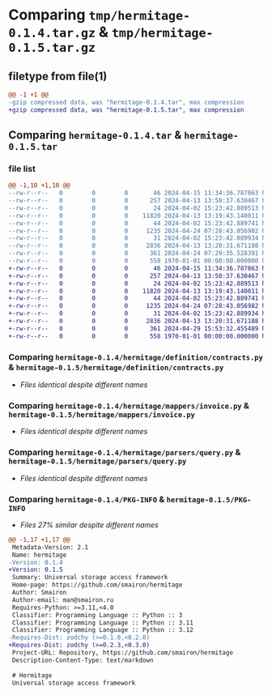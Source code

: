 # Comparing `tmp/hermitage-0.1.4.tar.gz` & `tmp/hermitage-0.1.5.tar.gz`

## filetype from file(1)

```diff
@@ -1 +1 @@
-gzip compressed data, was "hermitage-0.1.4.tar", max compression
+gzip compressed data, was "hermitage-0.1.5.tar", max compression
```

## Comparing `hermitage-0.1.4.tar` & `hermitage-0.1.5.tar`

### file list

```diff
@@ -1,10 +1,10 @@
--rw-r--r--   0        0        0       46 2024-04-15 11:34:36.787863 hermitage-0.1.4/README.md
--rw-r--r--   0        0        0      257 2024-04-13 13:50:37.630467 hermitage-0.1.4/hermitage/__init__.py
--rw-r--r--   0        0        0       24 2024-04-02 15:23:42.889513 hermitage-0.1.4/hermitage/definition/__init__.py
--rw-r--r--   0        0        0    11820 2024-04-13 13:19:43.140011 hermitage-0.1.4/hermitage/definition/contracts.py
--rw-r--r--   0        0        0       44 2024-04-02 15:23:42.889741 hermitage-0.1.4/hermitage/mappers/__init__.py
--rw-r--r--   0        0        0     1235 2024-04-24 07:28:43.056982 hermitage-0.1.4/hermitage/mappers/invoice.py
--rw-r--r--   0        0        0       31 2024-04-02 15:23:42.889934 hermitage-0.1.4/hermitage/parsers/__init__.py
--rw-r--r--   0        0        0     2836 2024-04-13 13:20:31.671188 hermitage-0.1.4/hermitage/parsers/query.py
--rw-r--r--   0        0        0      361 2024-04-24 07:29:35.528391 hermitage-0.1.4/pyproject.toml
--rw-r--r--   0        0        0      558 1970-01-01 00:00:00.000000 hermitage-0.1.4/PKG-INFO
+-rw-r--r--   0        0        0       46 2024-04-15 11:34:36.787863 hermitage-0.1.5/README.md
+-rw-r--r--   0        0        0      257 2024-04-13 13:50:37.630467 hermitage-0.1.5/hermitage/__init__.py
+-rw-r--r--   0        0        0       24 2024-04-02 15:23:42.889513 hermitage-0.1.5/hermitage/definition/__init__.py
+-rw-r--r--   0        0        0    11820 2024-04-13 13:19:43.140011 hermitage-0.1.5/hermitage/definition/contracts.py
+-rw-r--r--   0        0        0       44 2024-04-02 15:23:42.889741 hermitage-0.1.5/hermitage/mappers/__init__.py
+-rw-r--r--   0        0        0     1235 2024-04-24 07:28:43.056982 hermitage-0.1.5/hermitage/mappers/invoice.py
+-rw-r--r--   0        0        0       31 2024-04-02 15:23:42.889934 hermitage-0.1.5/hermitage/parsers/__init__.py
+-rw-r--r--   0        0        0     2836 2024-04-13 13:20:31.671188 hermitage-0.1.5/hermitage/parsers/query.py
+-rw-r--r--   0        0        0      361 2024-04-29 15:53:32.455489 hermitage-0.1.5/pyproject.toml
+-rw-r--r--   0        0        0      558 1970-01-01 00:00:00.000000 hermitage-0.1.5/PKG-INFO
```

### Comparing `hermitage-0.1.4/hermitage/definition/contracts.py` & `hermitage-0.1.5/hermitage/definition/contracts.py`

 * *Files identical despite different names*

### Comparing `hermitage-0.1.4/hermitage/mappers/invoice.py` & `hermitage-0.1.5/hermitage/mappers/invoice.py`

 * *Files identical despite different names*

### Comparing `hermitage-0.1.4/hermitage/parsers/query.py` & `hermitage-0.1.5/hermitage/parsers/query.py`

 * *Files identical despite different names*

### Comparing `hermitage-0.1.4/PKG-INFO` & `hermitage-0.1.5/PKG-INFO`

 * *Files 27% similar despite different names*

```diff
@@ -1,17 +1,17 @@
 Metadata-Version: 2.1
 Name: hermitage
-Version: 0.1.4
+Version: 0.1.5
 Summary: Universal storage access framework
 Home-page: https://github.com/smairon/hermitage
 Author: Smairon
 Author-email: man@smairon.ru
 Requires-Python: >=3.11,<4.0
 Classifier: Programming Language :: Python :: 3
 Classifier: Programming Language :: Python :: 3.11
 Classifier: Programming Language :: Python :: 3.12
-Requires-Dist: zodchy (>=0.1.0,<0.2.0)
+Requires-Dist: zodchy (>=0.2.3,<0.3.0)
 Project-URL: Repository, https://github.com/smairon/hermitage
 Description-Content-Type: text/markdown
 
 # Hermitage
 Universal storage access framework
```

